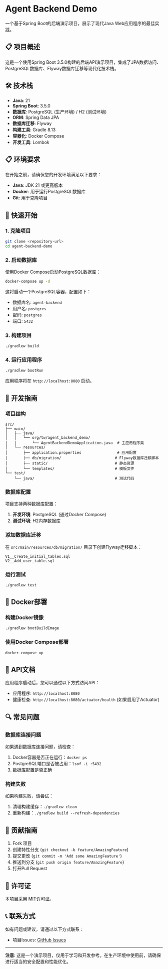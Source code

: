# Agent Backend Demo

一个基于Spring Boot的后端演示项目，展示了现代Java Web应用程序的最佳实践。

## 📋 项目概述

这是一个使用Spring Boot 3.5.0构建的后端API演示项目，集成了JPA数据访问、PostgreSQL数据库、Flyway数据库迁移等现代化技术栈。

## 🛠 技术栈

- **Java**: 21
- **Spring Boot**: 3.5.0
- **数据库**: PostgreSQL (生产环境) / H2 (测试环境)
- **ORM**: Spring Data JPA
- **数据库迁移**: Flyway
- **构建工具**: Gradle 8.13
- **容器化**: Docker Compose
- **开发工具**: Lombok

## 📋 环境要求

在开始之前，请确保您的开发环境满足以下要求：

- **Java**: JDK 21 或更高版本
- **Docker**: 用于运行PostgreSQL数据库
- **Git**: 用于克隆项目

## 🚀 快速开始

### 1. 克隆项目

```bash
git clone <repository-url>
cd agent-backend-demo
```

### 2. 启动数据库

使用Docker Compose启动PostgreSQL数据库：

```bash
docker-compose up -d
```

这将启动一个PostgreSQL容器，配置如下：
- 数据库名: `agent-backend`
- 用户名: `postgres`
- 密码: `postgres`
- 端口: `5432`

### 3. 构建项目

```bash
./gradlew build
```

### 4. 运行应用程序

```bash
./gradlew bootRun
```

应用程序将在 `http://localhost:8080` 启动。

## 🔧 开发指南

### 项目结构

```
src/
├── main/
│   ├── java/
│   │   └── org/tw/agent_backend_demo/
│   │       └── AgentBackendDemoApplication.java  # 主应用程序类
│   └── resources/
│       ├── application.properties                # 应用配置
│       ├── db/migration/                        # Flyway数据库迁移脚本
│       ├── static/                              # 静态资源
│       └── templates/                           # 模板文件
└── test/
    └── java/                                    # 测试代码
```

### 数据库配置

项目支持两种数据库配置：

1. **开发环境**: PostgreSQL (通过Docker Compose)
2. **测试环境**: H2内存数据库

### 添加数据库迁移

在 `src/main/resources/db/migration/` 目录下创建Flyway迁移脚本：

```
V1__Create_initial_tables.sql
V2__Add_user_table.sql
```

### 运行测试

```bash
./gradlew test
```

## 🐳 Docker部署

### 构建Docker镜像

```bash
./gradlew bootBuildImage
```

### 使用Docker Compose部署

```bash
docker-compose up
```

## 📝 API文档

应用程序启动后，您可以通过以下方式访问API：

- 应用程序: `http://localhost:8080`
- 健康检查: `http://localhost:8080/actuator/health` (如果启用了Actuator)

## 🔍 常见问题

### 数据库连接问题

如果遇到数据库连接问题，请检查：

1. Docker容器是否正在运行：`docker ps`
2. PostgreSQL端口是否被占用：`lsof -i :5432`
3. 数据库配置是否正确

### 构建失败

如果构建失败，请尝试：

1. 清理构建缓存：`./gradlew clean`
2. 重新构建：`./gradlew build --refresh-dependencies`

## 🤝 贡献指南

1. Fork 项目
2. 创建特性分支 (`git checkout -b feature/AmazingFeature`)
3. 提交更改 (`git commit -m 'Add some AmazingFeature'`)
4. 推送到分支 (`git push origin feature/AmazingFeature`)
5. 打开Pull Request

## 📄 许可证

本项目采用 [MIT许可证](LICENSE)。

## 📞 联系方式

如有问题或建议，请通过以下方式联系：

- 项目Issues: [GitHub Issues](../../issues)

---

**注意**: 这是一个演示项目，仅用于学习和开发参考。在生产环境中使用前，请确保进行适当的安全配置和性能优化。 